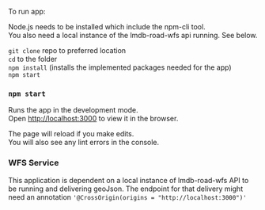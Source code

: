 To run app:

Node.js needs to be installed which include the npm-cli tool.<br>
You also need a local instance of the lmdb-road-wfs api running. See below.<br>

`git clone` repo to preferred location<br>
`cd` to the folder<br>
`npm install` (installs the implemented packages needed for the app)<br>
`npm start`<br>

### `npm start`

Runs the app in the development mode.\
Open [http://localhost:3000](http://localhost:3000) to view it in the browser.

The page will reload if you make edits.\
You will also see any lint errors in the console.

### WFS Service

This application is dependent on a local instance of lmdb-road-wfs API to be running and delivering geoJson.
The endpoint for that delivery might need an annotation `'@CrossOrigin(origins = "http://localhost:3000")'`
